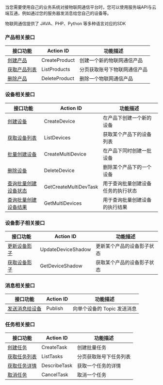 当您需要使用自己的业务系统对接物联网通信平台时，您可以使用服务端API与云端互通，例如通过您的服务器发消息给您自己的设备等。

物联网通信提供了 JAVA、PHP、Python 等多种语言对应的SDK

### 产品相关接口

|接口功能	|	Action ID	| 功能描述	|
| ------  | ------------| --------|
| [创建产品](https://cloud.tencent.com/document/product/634/12051)| CreateProduct| 创建一个新的物联网通信产品
| [获取产品列表](https://cloud.tencent.com/document/product/634/12054)|  ListProducts| 分页获取账号下物联网通信产品
| [删除产品](https://cloud.tencent.com/document/product/634/14068)| DeleteProduct| 删除一个物联网通信产品

### 设备相关接口

|接口功能	|	Action ID	| 功能描述	|
| ------  | ------------| --------|
| [创建设备](https://cloud.tencent.com/document/product/634/12050)| CreateDevice| 在产品下创建一个新的设备
| [获取设备列表](https://cloud.tencent.com/document/product/634/12053)|  ListDevices| 获取某个产品下的设备列表
| [批量创建设备](https://cloud.tencent.com/document/product/634/12276)| CreateMultiDevice| 在产品下同时创建一批设备
| [删除设备](https://cloud.tencent.com/document/product/634/12277)| DeleteDevice|	删除某个产品下的一个设备
| [查询批量创建设备状态](https://cloud.tencent.com/document/product/634/14069)| GetCreateMultiDevTask| 用于查询批量创建设备任务的执行状态
| [查询批量创建设备结果](https://cloud.tencent.com/document/product/634/14070)| GetMultiDevices| 用于查询批量创建设备的执行结果

### 设备影子相关接口

|接口功能	|	Action ID	| 功能描述	|
| ------  | ------------| --------|
| [更新设备影子](https://cloud.tencent.com/document/product/634/12055)| UpdateDeviceShadow| 更新某个产品的设备影子状态
| [获取设备影子](https://cloud.tencent.com/document/product/634/12052) |  GetDeviceShadow| 获取某个产品的设备影子状态

### 消息相关接口
|接口功能	|	Action ID	| 功能描述	|
| ------  | ------------| --------|
| [发送消息给设备](https://cloud.tencent.com/document/product/634/12278)| Publish| 向单个设备的 Topic 发送消息

### 任务相关接口
|接口功能	|	Action ID	| 功能描述	|
| ------  | ------------| --------|
| [创建任务]()| CreateTask| 创建批量任务
| [获取任务列表]()|  ListTasks| 分页获取账号下任务列表
| [获取任务详情]()|  DescribeTask| 获取一个任务的详情
| [取消任务]()|  CancelTask| 取消一个任务